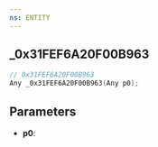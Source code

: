 ```yaml
---
ns: ENTITY
---
```

## _0x31FEF6A20F00B963

```c
// 0x31FEF6A20F00B963
Any _0x31FEF6A20F00B963(Any p0);
```

## Parameters
* **p0**:
